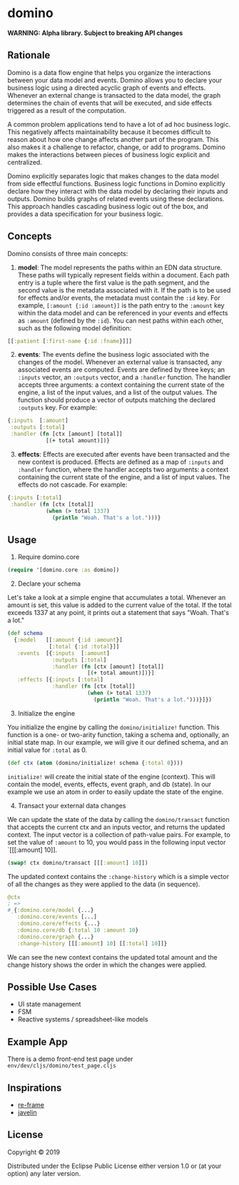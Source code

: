 # domino

**WARNING: Alpha library. Subject to breaking API changes**

## Rationale

Domino is a data flow engine that helps you organize the interactions between your data model and events. Domino allows you to declare your business logic using a directed acyclic graph of events and effects. Whenever an external change is transacted to the data model, the graph determines the chain of events that will be executed, and side effects triggered as a result of the computation.

A common problem applications tend to have a lot of ad hoc business logic. This negatively affects maintainability because it becomes difficult to reason about how one change affects another part of the program. This also makes it a challenge to refactor, change, or add to programs. Domino makes the interactions between pieces of business logic explicit and centralized.

Domino explicitly separates logic that makes changes to the data model from side effectful functions. Business logic functions in Domino explicitly declare how they interact with the data model by declaring their inputs and outputs. Domino builds graphs of related events using these declarations. This approach handles cascading business logic out of the box, and provides a data specification for your business logic. 

## Concepts

Domino consists of three main concepts:

1. **model**: The model represents the paths within an EDN data structure. These paths will typically represent fields within a document. Each path entry is a tuple where the first value is the path segment, and the second value is the metadata associated with it. If the path is to be used for effects and/or events, the metadata must contain the `:id` key. For example, `[:amount {:id :amount}]` is the path entry to the `:amount` key within the data model and can be referenced in your events and effects as `:amount` (defined by the `:id`). You can nest paths within each other, such as the following model definition: 

```clojure 
[[:patient [:first-name {:id :fname}]]]
```

2. **events**: The events define the business logic associated with the changes of the model. Whenever an external value is transacted, any associated events are computed. Events are defined by three keys; an `:inputs` vector, an `:outputs` vector,  and a `:handler` function. The handler accepts three arguments: a context containing the current state of the engine, a list of the input values, and a list of the output values. The function should produce a vector of outputs matching the declared `:outputs` key. For example:

```clojure
{:inputs  [:amount]
 :outputs [:total]
 :handler (fn [ctx [amount] [total]]
            [(+ total amount)])}
```

3. **effects**: Effects are executed after events have been transacted and the new context is produced. Effects are defined as a map of `:inputs` and `:handler` function, where the handler accepts two arguments: a context containing the current state of the engine, and a list of input values. The effects do not cascade. For example:

```clojure
{:inputs [:total]
 :handler (fn [ctx [total]]
            (when (> total 1337)
              (println "Woah. That's a lot.")))}
```

## Usage

1. Require domino.core

```clojure
(require '[domino.core :as domino])
```

2. Declare your schema

Let's take a look at a simple engine that accumulates a total. Whenever an amount is set, this value is added to the current value of the total. If the total exceeds 1337 at any point, it prints out a statement that says "Woah. That's a lot."

```clojure
(def schema
  {:model   [[:amount {:id :amount}]
             [:total {:id :total}]]
   :events  [{:inputs  [:amount]
              :outputs [:total]
              :handler (fn [ctx [amount] [total]]
                         [(+ total amount)])}]
   :effects [{:inputs [:total]
              :handler (fn [ctx [total]]
                         (when (> total 1337)
                           (println "Woah. That's a lot.")))}]})
```

3. Initialize the engine

You initialize the engine by calling the `domino/initialize!` function. This function is a one- or two-arity function, taking a schema and, optionally, an initial state map. In our example, we will give it our defined schema, and an initial value for `:total` as 0.

```clojure
(def ctx (atom (domino/initialize! schema {:total 0})))
```

`initialize!` will create the initial state of the engine (context). This will contain the model, events, effects, event graph, and db (state). In our example we use an atom in order to easily update the state of the engine.

4. Transact your external data changes

We can update the state of the data by calling the `domino/transact` function that accepts the current ctx and an inputs vector, and returns the updated context. The input vector is a collection of path-value pairs. For example, to set the value of `:amount` to 10, you would pass in the following input vector `[[[:amount] 10]].

```clojure
(swap! ctx domino/transact [[[:amount] 10]])
```

The updated context contains the `:change-history` which is a simple vector of all the changes as they were applied to the data (in sequence).

```clojure
@ctx
; =>
#_{:domino.core/model {...}
   :domino.core/events [...]
   :domino.core/effects {...}
   :domino.core/db {:total 10 :amount 10}
   :domino.core/graph {...}
   :change-history [[[:amount] 10] [[:total] 10]]}
```

We can see the new context contains the updated total amount and the change history shows the order in which the changes were applied.

## Possible Use Cases

- UI state management
- FSM
- Reactive systems / spreadsheet-like models

## Example App

There is a demo front-end test page under `env/dev/cljs/domino/test_page.cljs`

## Inspirations

- [re-frame](https://github.com/Day8/re-frame)
- [javelin](https://github.com/hoplon/javelin)

## License

Copyright © 2019 

Distributed under the Eclipse Public License either version 1.0 or (at
your option) any later version.
